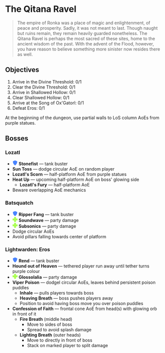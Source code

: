 # The Qitana Ravel

> The empire of Ronka was a place of magic and enlightenment, of peace and prosperity. Sadly, it was not meant to last. Though naught but ruins remain, they remain heavily guarded nonetheless. The Qitana Ravel is perhaps the most sacred of these sites, home to the ancient wisdom of the past. With the advent of the Flood, however, you have reason to believe something more sinister now resides there as well.

## Objectives

1. Arrive in the Divine Threshold: 0/1
2. Clear the Divine Threshold: 0/1
3. Arrive in Shallowed Hollow: 0/1
4. Clear Shallowed Hollow: 0/1
5. Arrive at the Song of Ox'Gatorl: 0/1
6. Defeat Eros: 0/1

At the beginning of the dungeon, use partial walls to LoS column AoEs from purple statues.

## Bosses

### Lozatl

- ![](/assets/icons/role-tank.png) **Stonefist** — tank buster
- **Sun Toss** — dodge circular AoE on random player
- **Lozatl's Scorn** — half-platform AoE from purple statues
- **Heat Up** — upcoming half-platform AoE on boss' glowing side
    - **Lozatl's Fury** — half-platform AoE
- Beware overlapping AoE mechanics

### Batsquatch

- ![](/assets/icons/role-tank.png) **Ripper Fang** — tank buster
- ![](/assets/icons/role-healer.png) **Soundwave** — party damage
- ![](/assets/icons/role-healer.png) **Subsonics** — party damage
- Dodge circular AoEs
- Avoid pillars falling towards center of platform

### Lightwarden: Eros

- ![](/assets/icons/role-tank.png) **Rend** — tank buster
- **Hound out of Heaven** — tethered player run away until tether turns purple colour
- ![](/assets/icons/role-healer.png) **Glossolalia** — party damage
- **Viper Poison** — dodgel circular AoEs, leaves behind persistent poison puddles
    - **Inhale** — pulls players towards boss
    - **Heaving Breath** — boss pushes players away
    - Position to avoid having boss move you over poison puddles
- **Confession of Faith** — frontal cone AoE from head(s) with glowing orb in front of it
    - **Fire Breath** (middle head)
        - Move to sides of boss
        - Spread to avoid splash damage
    - **Lighting Breath** (outer heads)
        - Move to directly in front of boss
        - Stack on marked player to split damage

